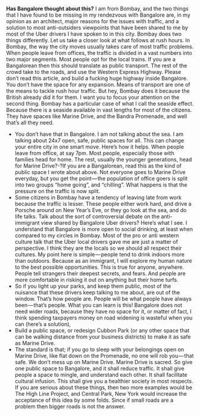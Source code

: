 **Has Bangalore thought about this?**
I am from Bombay, and the two things that I have found to be missing in my rendezvous with Bangalore are, in my opinion as an architect, major reasons for the issues with traffic, and a solution to most anti-outsiders viewpoints that have been shared to me by most of the Uber drivers I have spoken to in this city. Bombay does two things differently. Let us take a closer look at what follows at rush hours. In Bombay, the way the city moves usually takes care of most traffic problems. When people leave from offices, the traffic is divided in a vast numbers into two major segments.
Most people opt for the local trains. If you are a Bangalorean then this should translate as public transport. The rest of the crowd take to the roads, and use the Western Express Highway. Please don’t read this article, and build a fucking huge highway inside Bangalore. You don’t have the space for any expansion.
Means of transport are one of the means to tackle rush hour traffic. But hey, Bombay does it because the British already did it for them. I want you to focus your attention on the second thing. Bombay has a particular case of what I call the seaside effect. Because there is a seaside available in vast lengths for most of the citizens.
They have spaces like Marine Drive, and the Bandra Promenade, and well that’s all they need.
- You don’t have that in Bangalore. I am not talking about the sea. I am talking about 24x7 open, safe, public spaces for all. This can change your entire city in one smart move.
Here’s how it helps. When people leave from office, at say 7pm. Most people, especially those with families head for home. The rest, usually the younger generations, head for Marine Drive?-?If you are a Bangalorean, read this as the kind of public space I wrote about above. Not everyone goes to Marine Drive everyday, but you get the point — the population of office goers is split into two groups “home going”, and “chilling”.
What happens is that the pressure on the traffic is now split.
- Some citizens in Bombay have a tendency of leaving late from work because the traffic is lesser. These people either work hard, and drive a Porsche around on New Year’s Eve, or they go look at the sea, and do life talks.
Talk about the sort of controversial debate on the anti-immigrant view shared by Bangalore Uber drivers? Here’s what I see. I understand that Bangalore is more open to social drinking, at least when compared to my circles in Bombay. Most of the pro or anti western culture talk that the Uber local drivers gave me are just a matter of perspective. I think they are the locals so we should all respect their cultures.
My point here is simple — people tend to drink indoors more than outdoors. Because as an immigrant, I will explore my human nature to the best possible opportunities. This is true for anyone, anywhere. People tell strangers their deepest secrets, and fears. And people are more comfortable in risking it out on anything but their home turfs.
- So if you light up your parks, and keep them public, most of the nuisance that these drivers keep talking to me about, are out of the window. That’s how people are. People will be what people have always been — that’s people.
What you can learn is this! Bangalore does not need wider roads, because they have no space for it, or matter of fact, I think spending taxpayers money on road widening is wasteful when you can (here’s a solution),
- Build a public space, or redesign Cubbon Park (or any other space that can be walking distance from your business districts) to make it as safe as Marine Drive.
- The standard is that; if you go to sleep with your belongings open on Marine Drive, like flat down on the Promenade, no one will rob you — that safe. We don’t mess up on Marine Drive. Marine Drive is sacred. So give one public space to Bangalore, and it shall reduce traffic. It shall give people a space to mingle, and understand each other.
It shall facilitate cultural infusion. This shall give you a healthier society in most respects. If you are serious about these things, then two more examples would be The High Line Project, and Central Park, New York would increase the acceptance of this idea by some folds. Since if small roads are a problem then bigger roads is not the answer.
